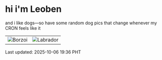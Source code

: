# hi i'm Leoben

and i like dogs—so have some random dog pics that change whenever my CRON feels like it

|  |  |
|--------|----------|
| ![Borzoi](https://random-dog-vercel.vercel.app/api/random-borzoi?v=1759750577) | ![Labrador](https://random-dog-vercel.vercel.app/api/random-labrador?v=1759750577) |

Last updated: 2025-10-06 19:36 PHT
